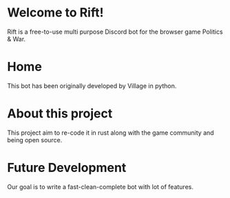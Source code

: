 # Welcome to Rift!
 
 Rift is a free-to-use multi purpose Discord bot for the browser game Politics & War.

# Home

 This bot has been originally developed by Village in python.

# About this project

 This project aim to re-code it in rust along with the game community and being open source.

# Future Development
 
 Our goal is to write a fast-clean-complete bot with lot of features.
